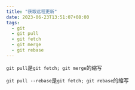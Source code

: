 ```yaml
---
title: "获取远程更新"
date: 2023-06-23T13:51:07+08:00
tags:
  - git
  - git pull
  - git fetch
  - git merge
  - git rebase
---
```


`git pull`是`git fetch; git merge`的缩写

`git pull --rebase`是`git fetch; git rebase`的缩写
